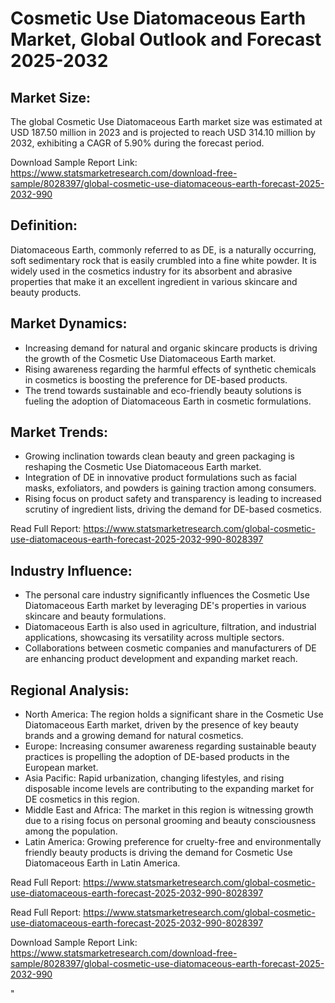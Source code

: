 <!DOCTYPE html>
<html>
<head>
<title>Cosmetic Use Diatomaceous Earth Market, Global Outlook and Forecast 2025-2032</title>
</head>
<body>

<h1>Cosmetic Use Diatomaceous Earth Market, Global Outlook and Forecast 2025-2032</h1>

<h2>Market Size:</h2>
<p>The global Cosmetic Use Diatomaceous Earth market size was estimated at USD 187.50 million in 2023 and is projected to reach USD 314.10 million by 2032, exhibiting a CAGR of 5.90% during the forecast period.</p>
<p>Download Sample Report Link: <a href='https://www.statsmarketresearch.com/download-free-sample/8028397/global-cosmetic-use-diatomaceous-earth-forecast-2025-2032-990'>https://www.statsmarketresearch.com/download-free-sample/8028397/global-cosmetic-use-diatomaceous-earth-forecast-2025-2032-990</a></p>

<h2>Definition:</h2>
<p>Diatomaceous Earth, commonly referred to as DE, is a naturally occurring, soft sedimentary rock that is easily crumbled into a fine white powder. It is widely used in the cosmetics industry for its absorbent and abrasive properties that make it an excellent ingredient in various skincare and beauty products.</p>

<h2>Market Dynamics:</h2>
<ul>
<li>Increasing demand for natural and organic skincare products is driving the growth of the Cosmetic Use Diatomaceous Earth market.</li>
<li>Rising awareness regarding the harmful effects of synthetic chemicals in cosmetics is boosting the preference for DE-based products.</li>
<li>The trend towards sustainable and eco-friendly beauty solutions is fueling the adoption of Diatomaceous Earth in cosmetic formulations.</li>
</ul>

<h2>Market Trends:</h2>
<ul>
<li>Growing inclination towards clean beauty and green packaging is reshaping the Cosmetic Use Diatomaceous Earth market.</li>
<li>Integration of DE in innovative product formulations such as facial masks, exfoliators, and powders is gaining traction among consumers.</li>
<li>Rising focus on product safety and transparency is leading to increased scrutiny of ingredient lists, driving the demand for DE-based cosmetics.</li>
</ul>
<p>Read Full Report: <a href='https://www.statsmarketresearch.com/global-cosmetic-use-diatomaceous-earth-forecast-2025-2032-990-8028397'>https://www.statsmarketresearch.com/global-cosmetic-use-diatomaceous-earth-forecast-2025-2032-990-8028397</a></p>

<h2>Industry Influence:</h2>
<ul>
<li>The personal care industry significantly influences the Cosmetic Use Diatomaceous Earth market by leveraging DE's properties in various skincare and beauty formulations.</li>
<li>Diatomaceous Earth is also used in agriculture, filtration, and industrial applications, showcasing its versatility across multiple sectors.</li>
<li>Collaborations between cosmetic companies and manufacturers of DE are enhancing product development and expanding market reach.</li>
</ul>

<h2>Regional Analysis:</h2>
<ul>
<li>North America: The region holds a significant share in the Cosmetic Use Diatomaceous Earth market, driven by the presence of key beauty brands and a growing demand for natural cosmetics.</li>
<li>Europe: Increasing consumer awareness regarding sustainable beauty practices is propelling the adoption of DE-based products in the European market.</li>
<li>Asia Pacific: Rapid urbanization, changing lifestyles, and rising disposable income levels are contributing to the expanding market for DE cosmetics in this region.</li>
<li>Middle East and Africa: The market in this region is witnessing growth due to a rising focus on personal grooming and beauty consciousness among the population.</li>
<li>Latin America: Growing preference for cruelty-free and environmentally friendly beauty products is driving the demand for Cosmetic Use Diatomaceous Earth in Latin America.</li>
</ul>
<p>Read Full Report: <a href='https://www.statsmarketresearch.com/global-cosmetic-use-diatomaceous-earth-forecast-2025-2032-990-8028397'>https://www.statsmarketresearch.com/global-cosmetic-use-diatomaceous-earth-forecast-2025-2032-990-8028397</a></p>

<p>Read Full Report: <a href='https://www.statsmarketresearch.com/global-cosmetic-use-diatomaceous-earth-forecast-2025-2032-990-8028397'>https://www.statsmarketresearch.com/global-cosmetic-use-diatomaceous-earth-forecast-2025-2032-990-8028397</a></p>
<p>Download Sample Report Link: <a href='https://www.statsmarketresearch.com/download-free-sample/8028397/global-cosmetic-use-diatomaceous-earth-forecast-2025-2032-990'>https://www.statsmarketresearch.com/download-free-sample/8028397/global-cosmetic-use-diatomaceous-earth-forecast-2025-2032-990</a></p>

</body>
</html>"
